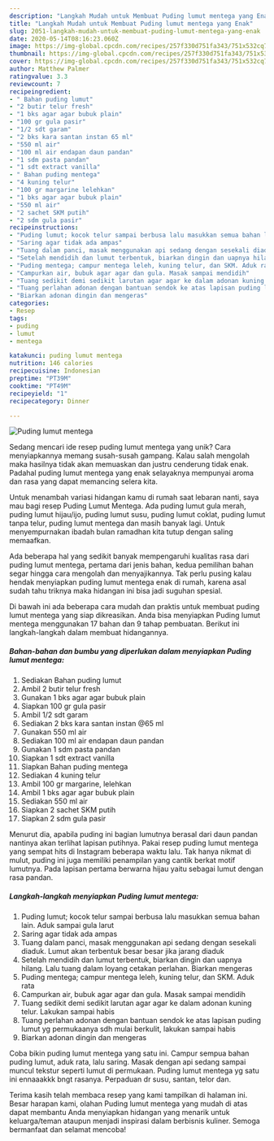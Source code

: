 ```yaml
---
description: "Langkah Mudah untuk Membuat Puding lumut mentega yang Enak"
title: "Langkah Mudah untuk Membuat Puding lumut mentega yang Enak"
slug: 2051-langkah-mudah-untuk-membuat-puding-lumut-mentega-yang-enak
date: 2020-05-14T08:16:23.060Z
image: https://img-global.cpcdn.com/recipes/257f330d751fa343/751x532cq70/puding-lumut-mentega-foto-resep-utama.jpg
thumbnail: https://img-global.cpcdn.com/recipes/257f330d751fa343/751x532cq70/puding-lumut-mentega-foto-resep-utama.jpg
cover: https://img-global.cpcdn.com/recipes/257f330d751fa343/751x532cq70/puding-lumut-mentega-foto-resep-utama.jpg
author: Matthew Palmer
ratingvalue: 3.3
reviewcount: 7
recipeingredient:
- " Bahan puding lumut"
- "2 butir telur fresh"
- "1 bks agar agar bubuk plain"
- "100 gr gula pasir"
- "1/2 sdt garam"
- "2 bks kara santan instan 65 ml"
- "550 ml air"
- "100 ml air endapan daun pandan"
- "1 sdm pasta pandan"
- "1 sdt extract vanilla"
- " Bahan puding mentega"
- "4 kuning telur"
- "100 gr margarine lelehkan"
- "1 bks agar agar bubuk plain"
- "550 ml air"
- "2 sachet SKM putih"
- "2 sdm gula pasir"
recipeinstructions:
- "Puding lumut; kocok telur sampai berbusa lalu masukkan semua bahan lain. Aduk sampai gula larut"
- "Saring agar tidak ada ampas"
- "Tuang dalam panci, masak menggunakan api sedang dengan sesekali diaduk. Lumut akan terbentuk besar besar jika jarang diaduk"
- "Setelah mendidih dan lumut terbentuk, biarkan dingin dan uapnya hilang. Lalu tuang dalam loyang cetakan perlahan. Biarkan mengeras"
- "Puding mentega; campur mentega leleh, kuning telur, dan SKM. Aduk rata"
- "Campurkan air, bubuk agar agar dan gula. Masak sampai mendidih"
- "Tuang sedikit demi sedikit larutan agar agar ke dalam adonan kuning telur. Lakukan sampai habis"
- "Tuang perlahan adonan dengan bantuan sendok ke atas lapisan puding lumut yg permukaanya sdh mulai berkulit, lakukan sampai habis"
- "Biarkan adonan dingin dan mengeras"
categories:
- Resep
tags:
- puding
- lumut
- mentega

katakunci: puding lumut mentega 
nutrition: 146 calories
recipecuisine: Indonesian
preptime: "PT39M"
cooktime: "PT49M"
recipeyield: "1"
recipecategory: Dinner

---
```



![Puding lumut mentega](https://img-global.cpcdn.com/recipes/257f330d751fa343/751x532cq70/puding-lumut-mentega-foto-resep-utama.jpg)

Sedang mencari ide resep puding lumut mentega yang unik? Cara menyiapkannya memang susah-susah gampang. Kalau salah mengolah maka hasilnya tidak akan memuaskan dan justru cenderung tidak enak. Padahal puding lumut mentega yang enak selayaknya mempunyai aroma dan rasa yang dapat memancing selera kita.

Untuk menambah variasi hidangan kamu di rumah saat lebaran nanti, saya mau bagi resep Puding Lumut Mentega. Ada puding lumut gula merah, puding lumut hijau/ijo, puding lumut susu, puding lumut coklat, puding lumut tanpa telur, puding lumut mentega dan masih banyak lagi. Untuk menyempurnakan ibadah bulan ramadhan kita tutup dengan saling memaafkan.

Ada beberapa hal yang sedikit banyak mempengaruhi kualitas rasa dari puding lumut mentega, pertama dari jenis bahan, kedua pemilihan bahan segar hingga cara mengolah dan menyajikannya. Tak perlu pusing kalau hendak menyiapkan puding lumut mentega enak di rumah, karena asal sudah tahu triknya maka hidangan ini bisa jadi suguhan spesial.


Di bawah ini ada beberapa cara mudah dan praktis untuk membuat puding lumut mentega yang siap dikreasikan. Anda bisa menyiapkan Puding lumut mentega menggunakan 17 bahan dan 9 tahap pembuatan. Berikut ini langkah-langkah dalam membuat hidangannya.

<!--inarticleads1-->

##### Bahan-bahan dan bumbu yang diperlukan dalam menyiapkan Puding lumut mentega:

1. Sediakan  Bahan puding lumut
1. Ambil 2 butir telur fresh
1. Gunakan 1 bks agar agar bubuk plain
1. Siapkan 100 gr gula pasir
1. Ambil 1/2 sdt garam
1. Sediakan 2 bks kara santan instan @65 ml
1. Gunakan 550 ml air
1. Sediakan 100 ml air endapan daun pandan
1. Gunakan 1 sdm pasta pandan
1. Siapkan 1 sdt extract vanilla
1. Siapkan  Bahan puding mentega
1. Sediakan 4 kuning telur
1. Ambil 100 gr margarine, lelehkan
1. Ambil 1 bks agar agar bubuk plain
1. Sediakan 550 ml air
1. Siapkan 2 sachet SKM putih
1. Siapkan 2 sdm gula pasir


Menurut dia, apabila puding ini bagian lumutnya berasal dari daun pandan nantinya akan terlihat lapisan putihnya. Pakai resep puding lumut mentega yang sempat hits di Instagram beberapa waktu lalu. Tak hanya nikmat di mulut, puding ini juga memiliki penampilan yang cantik berkat motif lumutnya. Pada lapisan pertama berwarna hijau yaitu sebagai lumut dengan rasa pandan. 

<!--inarticleads2-->

##### Langkah-langkah menyiapkan Puding lumut mentega:

1. Puding lumut; kocok telur sampai berbusa lalu masukkan semua bahan lain. Aduk sampai gula larut
1. Saring agar tidak ada ampas
1. Tuang dalam panci, masak menggunakan api sedang dengan sesekali diaduk. Lumut akan terbentuk besar besar jika jarang diaduk
1. Setelah mendidih dan lumut terbentuk, biarkan dingin dan uapnya hilang. Lalu tuang dalam loyang cetakan perlahan. Biarkan mengeras
1. Puding mentega; campur mentega leleh, kuning telur, dan SKM. Aduk rata
1. Campurkan air, bubuk agar agar dan gula. Masak sampai mendidih
1. Tuang sedikit demi sedikit larutan agar agar ke dalam adonan kuning telur. Lakukan sampai habis
1. Tuang perlahan adonan dengan bantuan sendok ke atas lapisan puding lumut yg permukaanya sdh mulai berkulit, lakukan sampai habis
1. Biarkan adonan dingin dan mengeras


Coba bikin puding lumut mentega yang satu ini. Campur sempua bahan puding lumut, aduk rata, lalu saring. Masak dengan api sedang sampai muncul tekstur seperti lumut di permukaan. Puding lumut mentega yg satu ini ennaaakkk bngt rasanya. Perpaduan dr susu, santan, telor dan. 

Terima kasih telah membaca resep yang kami tampilkan di halaman ini. Besar harapan kami, olahan Puding lumut mentega yang mudah di atas dapat membantu Anda menyiapkan hidangan yang menarik untuk keluarga/teman ataupun menjadi inspirasi dalam berbisnis kuliner. Semoga bermanfaat dan selamat mencoba!
